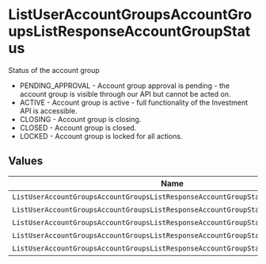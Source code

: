 # ListUserAccountGroupsAccountGroupsListResponseAccountGroupStatus

Status of the account group
* PENDING_APPROVAL - Account group approval is pending - the account group is visible through our API but cannot be acted on.
* ACTIVE - Account group is active - full functionality of the Investment API is accessible.
* CLOSING - Account group is closing.
* CLOSED - Account group is closed.
* LOCKED - Account group is locked for all actions.


## Values

| Name                                                                              | Value                                                                             |
| --------------------------------------------------------------------------------- | --------------------------------------------------------------------------------- |
| `ListUserAccountGroupsAccountGroupsListResponseAccountGroupStatusPendingApproval` | PENDING_APPROVAL                                                                  |
| `ListUserAccountGroupsAccountGroupsListResponseAccountGroupStatusActive`          | ACTIVE                                                                            |
| `ListUserAccountGroupsAccountGroupsListResponseAccountGroupStatusClosing`         | CLOSING                                                                           |
| `ListUserAccountGroupsAccountGroupsListResponseAccountGroupStatusClosed`          | CLOSED                                                                            |
| `ListUserAccountGroupsAccountGroupsListResponseAccountGroupStatusLocked`          | LOCKED                                                                            |